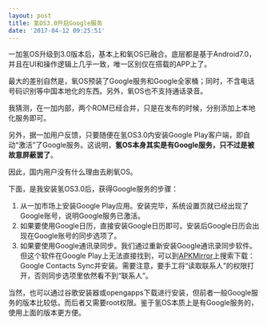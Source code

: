 ```yaml
---
layout: post
title: 氢OS3.0开启Google服务
date: '2017-04-12 09:25:51'
---
```


一加氢OS升级到3.0版本后，基本上和氧OS已融合。底层都是基于Android7.0，并且在UI和操作逻辑上几乎一致，唯一区别仅在搭载的APP上了。

最大的差别自然是，氧OS预装了Google服务和Google全家桶；同时，不含电话号码识别等中国本地化的东西。另外，氧OS也不支持通话录音。

我猜测，在一加内部，两个ROM已经合并，只是在发布的时候，分别添加上本地化服务即可。

另外，据一加用户反馈，只要随便在氢OS3.0内安装Google Play客户端，即自动“激活”了Google服务。这说明，**氢OS本身其实是有Google服务，只不过是被故意屏蔽罢了**。

因此，国内用户没有什么理由去刷氧OS。

下面，是我安装氢OS3.0后，获得Google服务的步骤：

1. 从一加市场上安装Google Play应用。安装完毕，系统设置页就已经出现了Google账号，说明Google服务已激活。
2. 如果要使用Google日历，直接安装Google日历即可。安装后Google日历会出现在Google账号的同步选项了。
3. 如果要使用Google通讯录同步。我们通过重新安装Google通讯录同步软件。但这个软件在Google Play上无法直接找到，可以到[APKMirror](https://www.apkmirror.com/)上搜索下载：Google Contacts Sync并安装。需要注意，要手工将“读取联系人”的权限打开，否则同步选项里依然看不到“联系人”。

当然，也可以通过谷歌安装器或opengapps下载进行安装，但前者一般Google服务的版本比较低，而后者又需要root权限。鉴于氢OS本质上是有Google服务的，使用上面的版本更方便。